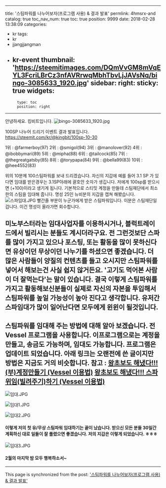 
---
title: '스팀파워를 나누어보자(프로그램 사용) & 결과 발표'
permlink: 4hmsrx-and
catalog: true
toc_nav_num: true
toc: true
position: 9999
date: 2018-02-28 13:38:09
categories:
- kr
tags:
- kr
- jjangjjangman
- kr-event
thumbnail: 'https://steemitimages.com/DQmVvGM8mVqEYL3FcriLBrCz3nfAVRrwqMbhTbvLjJAVsNq/bingo-3085633_1920.jpg'
sidebar:
    right:
        sticky: true
widgets:
    -
        type: toc
        position: right
---


안녕하세요. 킹비트입니다. 
![bingo-3085633_1920.jpg](https://steemitimages.com/DQmVvGM8mVqEYL3FcriLBrCz3nfAVRrwqMbhTbvLjJAVsNq/bingo-3085633_1920.jpg)

100SP 나누어 드리기 이벤트 결과 발표입니다. 
https://steemit.com/kr/@kingbit/100sp-10-30

1위 : @farmerboy(97)
2위 : @smigol(94)
3위 : @manolover(92)
4위 : @ibobbymari(89)
5위 : @mipha(88)
6위 : @tailcock(85)
7위 : @thegreatgatsby(85)
8위 : @torypapa(84)
9위 : @bella99(83)
10위 : @hee4552(83)

위의 10분께 100스팀파워를 보내 드리겠습니다. 
자신의 지갑에 예를 들어 3.1 SP 가 있다면 임대를 받은경우는
3.1SP아래에 괄호안 숫자가 생깁니다. 저에게 100sp를 받으시면 (+100)이라고 생기게 됩니다. 
기본적으로 스티밋 계정을 만들데 스팀재단에서 최소한의 스팀을 임대해 줍니다. 
명성 25인 뉴비분의 지갑을 캡쳐 해봤습니다. 
![스파임대.JPG](https://steemitimages.com/DQmarPqQeaxDA5if3aXXvkfQxL9bEjSamxx4eBEBYPa1mxN/%EC%8A%A4%ED%8C%8C%EC%9E%84%EB%8C%80.JPG)
빨간줄 부분이 누군가에게 받은 스팀파워입니다.  이분은 스팀재단일 겁니다. 이건 명성이 올라가면 회수합니다. 

미노부스터라는 임대사업자를 이용하시거나, 블럭트레이드에서 빌리시는 분들도 계시더라구요. 
전 그런것보단 스파를 많이 가지고 있으나 포스팅, 또는 활동을 많이 못하신다면 유상이던 무상이던
나누기를 하셨으면 좋겠습니다. 
더 많은 사람들이 양질의 컨텐츠를 들고 오시지만 스팀파워를 넣어서 해보는건 사실 쉽지 않거든요. 
'고기도 먹어본 사람이 더 잘먹는다'는 말이 있습니다. 결국 이렇게 스팀파워를 가지고 활동해보신분들이
실제로 자신의 자본을 투입해서 스팀파워를 높일 가능성이 높아 진다고 생각합니다. 유저간 스파임대가 많이 일어난다면 모두에게 윈윈이 될것입니다. 
---
스팀파워를 임대해 주는 방법에 대해 알아 보겠습니다. 
전 Vessel 프로그램을 사용합니다. 이프로그램으로는 계정을 만들고, 송금도 가능하며, 임대도 가능합니다. 
 프로그램은 업데이트 되었습니다. 아래 링크는 오랜전에 쓴 글이지만 방법은 지금도 거의 비슷합니다. 
참고 :
  [왕초보도 해냈다!!! (부)계정만들기 (Vessel 이용법)](https://steemit.com/kr/@kingbit/56ref3-vessel)
  [왕초보도 해냈다!!! 스파 위임(빌려주기)하기 (Vessel 이용법)](https://steemit.com/kr/@kingbit/vessel)
---
![임대.JPG](https://steemitimages.com/DQmUMkJPp58SptQ3aZNmHgXURf8yhgd1GZMoKBnRQhenEUq/%EC%9E%84%EB%8C%80.JPG)

![임대1.JPG](https://steemitimages.com/DQmWUcAYZPaVUmCJzqQmk5YpWrQhFWqewYy8sHdVvPWjExj/%EC%9E%84%EB%8C%801.JPG)

![임대2.JPG](https://steemitimages.com/DQmU5mTF2MQxGAJKSZ51HYK96VhwQcAHNTgZQQpCWeuF8QB/%EC%9E%84%EB%8C%802.JPG)

#### 이렇게 저의 첫 유/무상 스팀파워 임대하기는 끝이 났습니다. 받으신 모든 분들 30일간 계획하신 대로 일들이 잘 풀렸으면 좋겠습니다.  저의 지갑은 이렇게 되었습니다. ㅎㅎㅎ 
![임대3.JPG](https://steemitimages.com/DQmZdk5RZarv2SYRikvhRp1hHSv5xfSaVCCNfoKYmsN8k3q/%EC%9E%84%EB%8C%803.JPG)

#### 2월의 마지막 밤 모두 행복하소서~

- - -

This page is synchronized from the post: ['스팀파워를 나누어보자(프로그램 사용) & 결과 발표'](https://steemit.com/@kingbit/4hmsrx-and)
